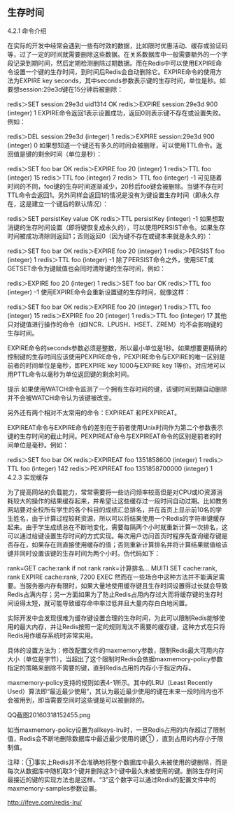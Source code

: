 ## 生存时间

4.2.1 命令介绍

在实际的开发中经常会遇到一些有时效的数据，比如限时优惠活动、缓存或验证码等，过了一定的时间就需要删除这些数据。在关系数据库中一般需要额外的一个字段记录到期时间，然后定期检测删除过期数据。而在Redis中可以使用EXPIRE命令设置一个键的生存时间，到时间后Redis会自动删除它。EXPIRE命令的使用方法为EXPIRE key seconds，其中seconds参数表示键的生存时间，单位是秒。如要想session:29e3d键在15分钟后被删除：

redis＞SET session:29e3d uid1314
OK
redis＞EXPIRE session:29e3d 900
(integer) 1
EXPIRE命令返回1表示设置成功，返回0则表示键不存在或设置失败。例如：

redis＞DEL session:29e3d
(integer) 1
redis＞EXPIRE session:29e3d 900
(integer) 0
如果想知道一个键还有多久的时间会被删除，可以使用TTL命令。返回值是键的剩余时间（单位是秒）：

redis＞SET foo bar
OK
redis＞EXPIRE foo 20
(integer) 1
redis＞TTL foo
(integer) 15
redis＞TTL foo
(integer) 7
redis＞ TTL foo
(integer) -1
可见随着时间的不同，foo键的生存时间逐渐减少，20秒后foo键会被删除。当键不存在时TTL命令会返回1。另外同样会返回1的情况是没有为键设置生存时间（即永久存在，这是建立一个键后的默认情况）：

redis＞SET persistKey value
OK
redis＞TTL persistKey
(integer) -1
如果想取消键的生存时间设置（即将键恢复成永久的），可以使用PERSIST命令。如果生存时间被成功清除则返回1；否则返回0（因为键不存在或键本来就是永久的）：

redis＞SET foo bar
OK
redis＞EXPIRE foo 20
(integer) 1
redis＞PERSIST foo
(integer) 1
redis＞TTL foo
(integer) -1
除了PERSIST命令之外，使用SET或GETSET命令为键赋值也会同时清除键的生存时间，例如：

redis＞EXPIRE foo 20
(integer) 1
redis＞SET foo bar
OK
redis＞TTL foo
(integer) -1
使用EXPIRE命令会重新设置键的生存时间，就像这样：

redis＞SET foo bar
OK
redis＞EXPIRE foo 20
(integer) 1
redis＞TTL foo
(integer) 15
redis＞EXPIRE foo 20
(integer) 1
redis＞TTL foo
(integer) 17
其他只对键值进行操作的命令（如INCR、LPUSH、HSET、ZREM）均不会影响键的生存时间。

EXPIRE命令的seconds参数必须是整数，所以最小单位是1秒。如果想要更精确的控制键的生存时间应该使用PEXPIRE命令，PEXPIRE命令与EXPIRE的唯一区别是前者的时间单位是毫秒，即PEXPIRE key 1000与EXPIRE key 1等价。对应地可以用PTTL命令以毫秒为单位返回键的剩余时间。

提示 如果使用WATCH命令监测了一个拥有生存时间的键，该键时间到期自动删除并不会被WATCH命令认为该键被改变。

另外还有两个相对不太常用的命令：EXPIREAT 和PEXPIREAT。

EXPIREAT命令与EXPIRE命令的差别在于前者使用Unix时间作为第二个参数表示键的生存时间的截止时间。PEXPIREAT命令与EXPIREAT命令的区别是前者的时间单位是毫秒。例如：

redis＞SET foo bar
OK
redis＞EXPIREAT foo 1351858600
(integer) 1
redis＞TTL foo
(integer) 142
redis＞PEXPIREAT foo 1351858700000
(integer) 1
4.2.3 实现缓存

为了提高网站的负载能力，常常需要将一些访问频率较高但是对CPU或IO资源消耗较大的操作的结果缓存起来，并希望让这些缓存过一段时间自动过期。比如教务网站要对全校所有学生的各个科目的成绩汇总排名，并在首页上显示前10名的学生姓名，由于计算过程较耗资源，所以可以将结果使用一个Redis的字符串键缓存起来。由于学生成绩总在不断地变化，需要每隔两个小时就重新计算一次排名，这可以通过给键设置生存时间的方式实现。每次用户访问首页时程序先查询缓存键是否存在，如果存在则直接使用缓存的值；否则重新计算排名并将计算结果赋值给该键并同时设置该键的生存时间为两个小时。伪代码如下：

rank=GET cache:rank
if not rank
rank=计算排名...
MUlTI
SET cache:rank, rank
EXPIRE cache:rank, 7200
EXEC
然而在一些场合中这种方法并不能满足需要。当服务器内存有限时，如果大量地使用缓存键且生存时间设置得过长就会导致Redis占满内存；另一方面如果为了防止Redis占用内存过大而将缓存键的生存时间设得太短，就可能导致缓存命中率过低并且大量内存白白地闲置。

实际开发中会发现很难为缓存键设置合理的生存时间，为此可以限制Redis能够使用的最大内存，并让Redis按照一定的规则淘汰不需要的缓存键，这种方式在只将Redis用作缓存系统时非常实用。

具体的设置方法为：修改配置文件的maxmemory参数，限制Redis最大可用内存大小（单位是字节），当超出了这个限制时Redis会依据maxmemory-policy参数指定的策略来删除不需要的键，直到Redis占用的内存小于指定内存。

maxmemory-policy支持的规则如表4-1所示。其中的LRU（Least Recently Used）算法即“最近最少使用”，其认为最近最少使用的键在未来一段时间内也不会被用到，即当需要空间时这些键是可以被删除的。

QQ截图20160318152455.png

如当maxmemory-policy设置为allkeys-lru时，一旦Redis占用的内存超过了限制值，Redis会不断地删除数据库中最近最少使用的键① ，直到占用的内存小于限制值。

注释：①事实上Redis并不会准确地将整个数据库中最久未被使用的键删除，而是每次从数据库中随机取3个键并删除这3个键中最久未被使用的键。删除生存时间最接近的键的实现方法也是这样。“3”这个数字可以通过Redis的配置文件中的maxmemory-samples参数设置。

http://ifeve.com/redis-lru/